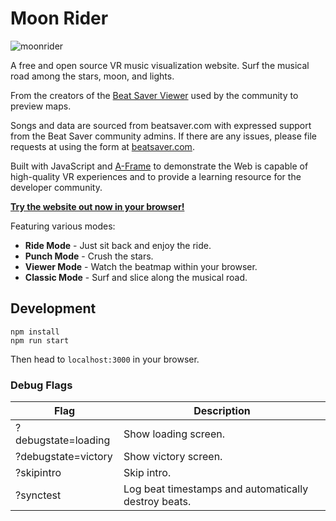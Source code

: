 # Moon Rider

![moonrider](https://user-images.githubusercontent.com/674727/54646629-e91dc600-4a5c-11e9-8a6e-91e77f28523d.jpg)

A free and open source VR music visualization website. Surf the musical road
among the stars, moon, and lights.

From the creators of the [Beat Saver
Viewer](https://supermedium.com/beatsaver-viewer) used by the community to
preview maps.

Songs and data are sourced from beatsaver.com with expressed support from the
Beat Saver community admins. If there are any issues, please file requests at
using the form at [beatsaver.com](https://beatsaver.com).

Built with JavaScript and [A-Frame](https://aframe.io) to demonstrate the Web
is capable of high-quality VR experiences and to provide a learning resource
for the developer community.

[**Try the website out now in your browser!**](https://supermedium.com/moonrider/)

Featuring various modes:

- **Ride Mode** - Just sit back and enjoy the ride.
- **Punch Mode** - Crush the stars.
- **Viewer Mode** - Watch the beatmap within your browser.
- **Classic Mode** - Surf and slice along the musical road.

## Development

```
npm install
npm run start
```

Then head to `localhost:3000` in your browser.

### Debug Flags

| Flag                | Description                                          |
|---------------------|------------------------------------------------------|
| ?debugstate=loading | Show loading screen.                                 |
| ?debugstate=victory | Show victory screen.                                 |
| ?skipintro          | Skip intro.                                          |
| ?synctest           | Log beat timestamps and automatically destroy beats. |
